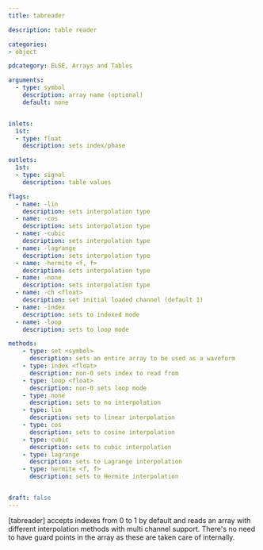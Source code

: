 ```yaml
---
title: tabreader

description: table reader

categories:
- object

pdcategory: ELSE, Arrays and Tables

arguments:
  - type: symbol
    description: array name (optional)
    default: none


inlets:
  1st:
  - type: float
    description: sets index/phase

outlets:
  1st:
  - type: signal
    description: table values

flags:
  - name: -lin
    description: sets interpolation type
  - name: -cos
    description: sets interpolation type
  - name: -cubic
    description: sets interpolation type
  - name: -lagrange
    description: sets interpolation type
  - name: -hermite <f, f>
    description: sets interpolation type
  - name: -none
    description: sets interpolation type
  - name: -ch <float>
    description: set initial loaded channel (default 1)
  - name: -index
    description: sets to indexed mode
  - name: -loop
    description: sets to loop mode

methods:
    - type: set <symbol>
      description: sets an entire array to be used as a waveform
    - type: index <float>
      description: non-0 sets index to read from
    - type: loop <float>
      description: non-0 sets loop mode
    - type: none
      description: sets to no interpolation
    - type: lin
      description: sets to linear interpolation
    - type: cos
      description: sets to cosine interpolation
    - type: cubic
      description: sets to cubic interpolation
    - type: lagrange
      description: sets to Lagrange interpolation
    - type: hermite <f, f>
      description: sets to Hermite interpolation


draft: false
---
```


[tabreader] accepts indexes from 0 to 1 by default and reads an array with different interpolation methods with multi channel support. There's no need to have guard points in the array as these are taken care of internally.
